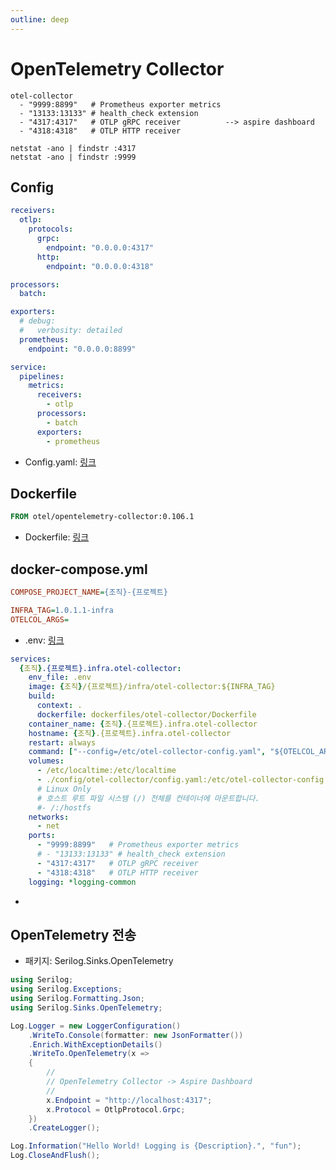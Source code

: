 ```yaml
---
outline: deep
---
```


# OpenTelemetry Collector

```
otel-collector
  - "9999:8899"   # Prometheus exporter metrics
  - "13133:13133" # health_check extension
  - "4317:4317"   # OTLP gRPC receiver          --> aspire dashboard
  - "4318:4318"   # OTLP HTTP receiver
```
```
netstat -ano | findstr :4317
netstat -ano | findstr :9999
```

## Config
```yaml
receivers:
  otlp:
    protocols:
      grpc:
        endpoint: "0.0.0.0:4317"
      http:
        endpoint: "0.0.0.0:4318"

processors:
  batch:

exporters:
  # debug:
  #   verbosity: detailed
  prometheus:
    endpoint: "0.0.0.0:8899"

service:
  pipelines:
    metrics:
      receivers:
        - otlp
      processors:
        - batch
      exporters:
        - prometheus

```
- Config.yaml: [링크](./config/otel-collector/config.yaml)

## Dockerfile
```dockerfile
FROM otel/opentelemetry-collector:0.106.1
```
- Dockerfile: [링크](./dockerfiles/otel-collector/Dockerfile)

## docker-compose.yml
```ini
COMPOSE_PROJECT_NAME={조직}-{프로젝트}

INFRA_TAG=1.0.1.1-infra
OTELCOL_ARGS=
```
- .env: [링크](./.env)

```yml
services:
  {조직}.{프로젝트}.infra.otel-collector:
    env_file: .env
    image: {조직}/{프로젝트}/infra/otel-collector:${INFRA_TAG}
    build:
      context: .
      dockerfile: dockerfiles/otel-collector/Dockerfile
    container_name: {조직}.{프로젝트}.infra.otel-collector
    hostname: {조직}.{프로젝트}.infra.otel-collector
    restart: always
    command: ["--config=/etc/otel-collector-config.yaml", "${OTELCOL_ARGS}"]
    volumes:
      - /etc/localtime:/etc/localtime
      - ./config/otel-collector/config.yaml:/etc/otel-collector-config.yaml
      # Linux Only
      # 호스트 루트 파일 시스템 (/) 전체를 컨테이너에 마운트합니다.
      #- /:/hostfs
    networks:
      - net
    ports:
      - "9999:8899"   # Prometheus exporter metrics
      # - "13133:13133" # health_check extension
      - "4317:4317"   # OTLP gRPC receiver
      - "4318:4318"   # OTLP HTTP receiver
    logging: *logging-common
```
- [docker-compose.yml]: [링크](./docker-compose.yml)

## OpenTelemetry 전송
- 패키지: Serilog.Sinks.OpenTelemetry

```cs
using Serilog;
using Serilog.Exceptions;
using Serilog.Formatting.Json;
using Serilog.Sinks.OpenTelemetry;

Log.Logger = new LoggerConfiguration()
    .WriteTo.Console(formatter: new JsonFormatter())
    .Enrich.WithExceptionDetails()
    .WriteTo.OpenTelemetry(x =>
    {
        //
        // OpenTelemetry Collector -> Aspire Dashboard
        //
        x.Endpoint = "http://localhost:4317";
        x.Protocol = OtlpProtocol.Grpc;
    })
    .CreateLogger();

Log.Information("Hello World! Logging is {Description}.", "fun");
Log.CloseAndFlush();
```
